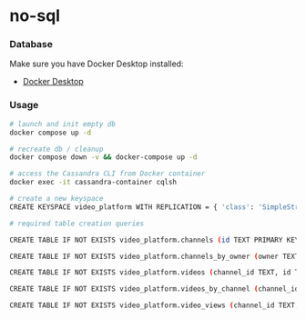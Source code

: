 # no-sql

### Database

Make sure you have Docker Desktop installed:
* [Docker Desktop](https://www.docker.com/products/docker-desktop/)

### Usage

```bash
# launch and init empty db
docker compose up -d
```

```bash
# recreate db / cleanup
docker compose down -v && docker-compose up -d
```

```bash
# access the Cassandra CLI from Docker container
docker exec -it cassandra-container cqlsh
```

```bash
# create a new keyspace
CREATE KEYSPACE video_platform WITH REPLICATION = { 'class': 'SimpleStrategy', 'replication_factor': 1 };
```

```bash
# required table creation queries

CREATE TABLE IF NOT EXISTS video_platform.channels (id TEXT PRIMARY KEY, name TEXT, owner TEXT);

CREATE TABLE IF NOT EXISTS video_platform.channels_by_owner (owner TEXT, id TEXT, name TEXT, PRIMARY KEY (owner, id));

CREATE TABLE IF NOT EXISTS video_platform.videos (channel_id TEXT, id TEXT, title TEXT, description TEXT, duration INT, PRIMARY KEY (channel_id, id));

CREATE TABLE IF NOT EXISTS video_platform.videos_by_channel (channel_id TEXT, id TEXT, title TEXT, description TEXT, duration INT, PRIMARY KEY (channel_id, duration, id));

CREATE TABLE IF NOT EXISTS video_platform.video_views (channel_id TEXT, video_id TEXT, views COUNTER, PRIMARY KEY ((channel_id), video_id));
```
